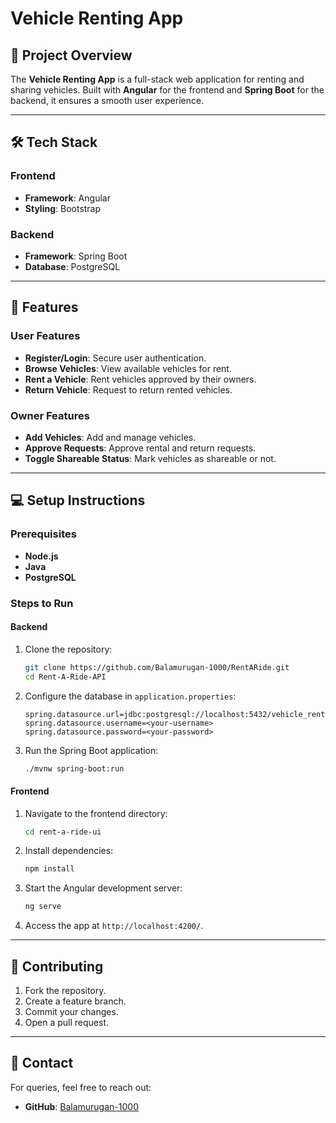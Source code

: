 # Vehicle Renting App

## 🚀 Project Overview

The **Vehicle Renting App** is a full-stack web application for renting and sharing vehicles. Built with **Angular** for the frontend and **Spring Boot** for the backend, it ensures a smooth user experience.

---

## 🛠️ Tech Stack

### Frontend
- **Framework**: Angular
- **Styling**: Bootstrap

### Backend
- **Framework**: Spring Boot
- **Database**: PostgreSQL

---

## 🌟 Features

### User Features
- **Register/Login**: Secure user authentication.
- **Browse Vehicles**: View available vehicles for rent.
- **Rent a Vehicle**: Rent vehicles approved by their owners.
- **Return Vehicle**: Request to return rented vehicles.

### Owner Features
- **Add Vehicles**: Add and manage vehicles.
- **Approve Requests**: Approve rental and return requests.
- **Toggle Shareable Status**: Mark vehicles as shareable or not.

---

## 💻 Setup Instructions

### Prerequisites
- **Node.js**
- **Java**
- **PostgreSQL**

### Steps to Run

#### Backend
1. Clone the repository:
   ```bash
   git clone https://github.com/Balamurugan-1000/RentARide.git
   cd Rent-A-Ride-API
   ```
2. Configure the database in `application.properties`:
   ```properties
   spring.datasource.url=jdbc:postgresql://localhost:5432/vehicle_renting
   spring.datasource.username=<your-username>
   spring.datasource.password=<your-password>
   ```
3. Run the Spring Boot application:
   ```bash
   ./mvnw spring-boot:run
   ```

#### Frontend
1. Navigate to the frontend directory:
   ```bash
   cd rent-a-ride-ui
   ```
2. Install dependencies:
   ```bash
   npm install
   ```
3. Start the Angular development server:
   ```bash
   ng serve
   ```
4. Access the app at `http://localhost:4200/`.

---

## 🤝 Contributing

1. Fork the repository.
2. Create a feature branch.
3. Commit your changes.
4. Open a pull request.

---



## 📧 Contact

For queries, feel free to reach out:
- **GitHub**: [Balamurugan-1000](https://github.com/Balamurugan-1000)

